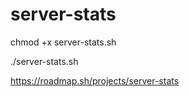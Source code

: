 # server-stats

chmod +x server-stats.sh

./server-stats.sh

https://roadmap.sh/projects/server-stats
